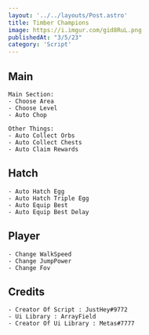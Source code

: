 ```yaml
---
layout: '../../layouts/Post.astro'
title: Timber Champions
image: https://i.imgur.com/gid8RuL.png
publishedAt: "3/5/23"
category: 'Script'
---
```


## Main
```
Main Section:
- Choose Area
- Choose Level
- Auto Chop
```

```
Other Things:
- Auto Collect Orbs
- Auto Collect Chests
- Auto Claim Rewards
```

## Hatch
```
- Auto Hatch Egg
- Auto Hatch Triple Egg
- Auto Equip Best
- Auto Equip Best Delay
```

## Player
```
- Change WalkSpeed
- Change JumpPower
- Change Fov
```

## Credits
```
- Creator Of Script : JustHey#9772
- Ui Library : ArrayField
- Creator Of Ui Library : Metas#7777
```
